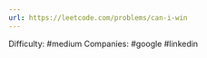 ```yaml
---
url: https://leetcode.com/problems/can-i-win
---
```


Difficulty: #medium
Companies: #google #linkedin